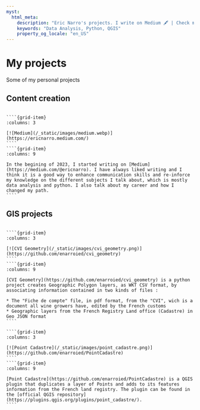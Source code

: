 ```yaml
---
myst:
  html_meta:
    description: "Eric Narro's projects. I write on Medium 🖋️ | Check my GitHub repositories, I have created a QGIS plugin and several Python 🐍 scripts."
    keywords: "Data Analysis, Python, QGIS"
    property_og_locale: "en_US"
---
```

# My projects

Some of my personal projects

## Content creation
`````{grid} 2

````{grid-item}
:columns: 3

[![Medium](/_static/images/medium.webp)](https://ericnarro.medium.com/)
````
````{grid-item}
:columns: 9

In the begining of 2023, I started writing on [Medium](https://medium.com/@ericnarro). I have always liked writing and I think it is a good way to enhance communication skills and re-inforce my knowledge on the different subjects I talk about, which is mostly data analysis and python. I also talk about my career and how I changed my path.
````

`````


## GIS projects
`````{grid} 2

````{grid-item}
:columns: 3

[![CVI Geometry](/_static/images/cvi_geometry.png)](https://github.com/enarroied/cvi_geometry)
````
````{grid-item}
:columns: 9

[CVI Geometry](https://github.com/enarroied/cvi_geometry) is a python project creates Geographic Polygon layers, as WKT CSV format, by associating information contained in two kinds of files :

* The "Fiche de compte" file, in pdf format, from the "CVI", wich is a document all wine growers have, edited by the French customs
* Geographic layers from the French Registry Land office (Cadastre) in Geo JSON format
````

````{grid-item}
:columns: 3

[![Point Cadastre](/_static/images/point_cadastre.png)](https://github.com/enarroied/PointCadastre)
````
````{grid-item}
:columns: 9

[Point Cadastre](https://github.com/enarroied/PointCadastre) is a QGIS plugin that duplicates a layer of Points and adds to its features information from the French land registry. The plugin can be found in the [official QGIS repository](https://plugins.qgis.org/plugins/point_cadastre/).
````

`````